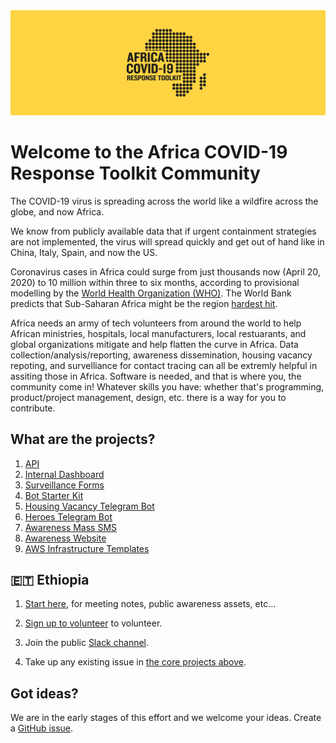 <div align="center">
  <img alt="ACRT Logo" src="/media/acrt_logo.png">
</div>

# Welcome to the Africa COVID-19 Response Toolkit Community

The COVID-19 virus is spreading across the world like a wildfire across the globe, and now Africa.

We know from publicly available data that if urgent containment strategies are not implemented, the virus will spread quickly and get out of hand like in China, Italy, Spain, and now the US.

Coronavirus cases in Africa could surge from just thousands now (April 20, 2020) to 10 million within three to six months, according to provisional modelling by the [World Health Organization (WHO)](https://www.aljazeera.com/news/2020/04/africa-coronavirus-cases-hit-10-million-months-200417055006127.html). The World Bank predicts that Sub-Saharan Africa might be the region [hardest hit](https://blogs.worldbank.org/opendata/impact-covid-19-coronavirus-global-poverty-why-sub-saharan-africa-might-be-region-hardest).

Africa needs an army of tech volunteers from around the world to help African ministries, hospitals, local manufacturers, local restuarants, and global organizations mitigate and help flatten the curve in Africa. Data collection/analysis/reporting, awareness dissemination, housing vacancy repoting, and survelliance for contact tracing can all be extremly helpful in assiting those in Africa. Software is needed, and that is where you, the community come in! Whatever skills you have: whether that's programming, product/project management, design, etc. there is a way for you to contribute.

## What are the projects?

1. [API](https://github.com/Ethiopia-COVID19/api-gateway)
2. [Internal Dashboard](https://github.com/Ethiopia-COVID19/Covid19.ET)
3. [Surveillance Forms](https://github.com/Ethiopia-COVID19/Project-Surveillance-Forms)
4. [Bot Starter Kit](https://github.com/Ethiopia-COVID19/covid-19-bot-starter-kit)
5. [Housing Vacancy Telegram Bot](https://github.com/Ethiopia-COVID19/Hotel-Vacancy-Telegram-Bot)
6. [Heroes Telegram Bot](https://github.com/Ethiopia-COVID19/covid-19-heroes-bot)
7. [Awareness Mass SMS](https://github.com/Ethiopia-COVID19/covid-19-sms)
8. [Awareness Website](https://github.com/Ethiopia-COVID19/covid-19-homepage)
9. [AWS Infrastructure Templates](https://github.com/Ethiopia-COVID19/aws-infrastructure)

## 🇪🇹 Ethiopia

1. [Start here](https://drive.google.com/drive/folders/1NZpl0kq2j6paoQ43MJfgcz16Fvby5Y29), for meeting notes, public awareness assets, etc...

2. [Sign up to volunteer](https://docs.google.com/forms/d/e/1FAIpQLSdYEaHBgkJpolgbrD3Y8ESbiDsx-WPY-S1j6hcNaq2KCthIBA/viewform) to volunteer.

3. Join the public [Slack channel](https://join.slack.com/t/ethiopia-covid19/shared_invite/zt-cot4r5m9-47YX0QorlPbJm49vLq7GhQ).

4. Take up any existing issue in [the core projects above](https://github.com/search?q=topic%3Aafrica-covid-19+org%3AEthiopia-COVID19).

## Got ideas?

We are in the early stages of this effort and we welcome your ideas. Create a [GitHub issue](https://github.com/Ethiopia-COVID19/community/issues).
